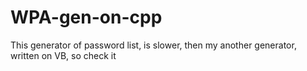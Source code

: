 # WPA-gen-on-cpp
This generator of password list, is slower, then my another generator, written on VB, so check it
